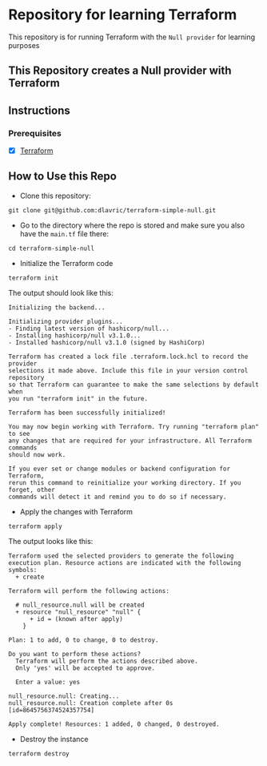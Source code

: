 # Repository for learning Terraform
This repository is for running Terraform with the `Null provider` for learning purposes

## This Repository creates a Null provider with Terraform

## Instructions

### Prerequisites

- [X] [Terraform](https://www.terraform.io/downloads)

## How to Use this Repo

- Clone this repository:
```shell
git clone git@github.com:dlavric/terraform-simple-null.git
```

- Go to the directory where the repo is stored and make sure you also have the `main.tf` file there:
```shell
cd terraform-simple-null
```

- Initialize the Terraform code
```shell
terraform init
```

The output should look like this:

```shell
Initializing the backend...

Initializing provider plugins...
- Finding latest version of hashicorp/null...
- Installing hashicorp/null v3.1.0...
- Installed hashicorp/null v3.1.0 (signed by HashiCorp)

Terraform has created a lock file .terraform.lock.hcl to record the provider
selections it made above. Include this file in your version control repository
so that Terraform can guarantee to make the same selections by default when
you run "terraform init" in the future.

Terraform has been successfully initialized!

You may now begin working with Terraform. Try running "terraform plan" to see
any changes that are required for your infrastructure. All Terraform commands
should now work.

If you ever set or change modules or backend configuration for Terraform,
rerun this command to reinitialize your working directory. If you forget, other
commands will detect it and remind you to do so if necessary.
```

- Apply the changes with Terraform
```shell
terraform apply
```

The output looks like this:
```shell
Terraform used the selected providers to generate the following execution plan. Resource actions are indicated with the following symbols:
  + create

Terraform will perform the following actions:

  # null_resource.null will be created
  + resource "null_resource" "null" {
      + id = (known after apply)
    }

Plan: 1 to add, 0 to change, 0 to destroy.

Do you want to perform these actions?
  Terraform will perform the actions described above.
  Only 'yes' will be accepted to approve.

  Enter a value: yes

null_resource.null: Creating...
null_resource.null: Creation complete after 0s [id=8645756374524357754]

Apply complete! Resources: 1 added, 0 changed, 0 destroyed.
```

- Destroy the instance
```shell
terraform destroy
```
